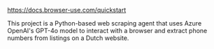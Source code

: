 https://docs.browser-use.com/quickstart


This project is a Python-based web scraping agent that uses Azure OpenAI's GPT-4o model to interact with a browser and extract phone numbers from listings on a Dutch website.